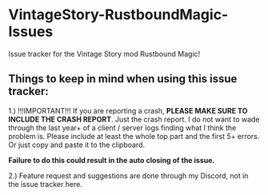 # VintageStory-RustboundMagic-Issues
Issue tracker for the Vintage Story mod Rustbound Magic!

## Things to keep in mind when using this issue tracker:

1.) !!!IMPORTANT!!! If you are reporting a crash, **PLEASE MAKE SURE TO INCLUDE THE CRASH REPORT**. Just the crash report. I do not want to wade through the last year+ of a client / server logs finding what I think the problem is. Please include at least the whole top part and the first 5+ errors. Or just copy and paste it to the clipboard. 

  **Failure to do this could result in the auto closing of the issue.**

2.) Feature request and suggestions are done through my Discord, not in the issue tracker here. 

